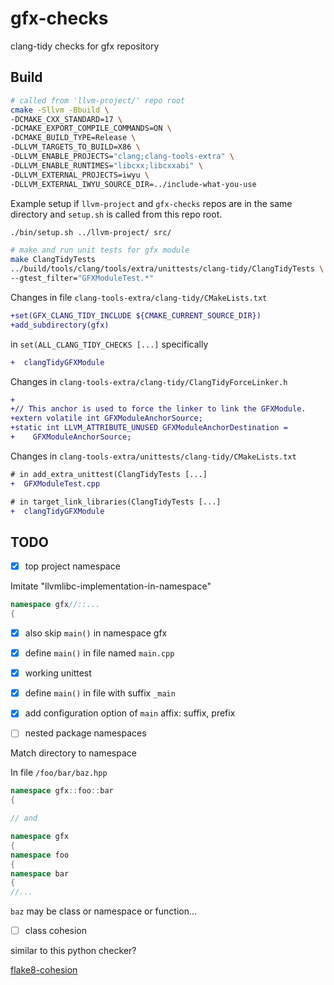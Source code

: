 # gfx-checks

clang-tidy checks for gfx repository

## Build

```sh
# called from 'llvm-project/' repo root
cmake -Sllvm -Bbuild \
-DCMAKE_CXX_STANDARD=17 \
-DCMAKE_EXPORT_COMPILE_COMMANDS=ON \
-DCMAKE_BUILD_TYPE=Release \
-DLLVM_TARGETS_TO_BUILD=X86 \
-DLLVM_ENABLE_PROJECTS="clang;clang-tools-extra" \
-DLLVM_ENABLE_RUNTIMES="libcxx;libcxxabi" \
-DLLVM_EXTERNAL_PROJECTS=iwyu \
-DLLVM_EXTERNAL_IWYU_SOURCE_DIR=../include-what-you-use
```

Example setup if `llvm-project` and `gfx-checks` repos are in the
same directory and `setup.sh` is called from this repo root.

```sh
./bin/setup.sh ../llvm-project/ src/
```

```sh
# make and run unit tests for gfx module
make ClangTidyTests
../build/tools/clang/tools/extra/unittests/clang-tidy/ClangTidyTests \
--gtest_filter="GFXModuleTest.*"
```

Changes in file `clang-tools-extra/clang-tidy/CMakeLists.txt`

```diff
+set(GFX_CLANG_TIDY_INCLUDE ${CMAKE_CURRENT_SOURCE_DIR})
+add_subdirectory(gfx)
```
in `set(ALL_CLANG_TIDY_CHECKS [...]` specifically
```diff
+  clangTidyGFXModule
```

Changes in `clang-tools-extra/clang-tidy/ClangTidyForceLinker.h`
```diff
+
+// This anchor is used to force the linker to link the GFXModule.
+extern volatile int GFXModuleAnchorSource;
+static int LLVM_ATTRIBUTE_UNUSED GFXModuleAnchorDestination =
+    GFXModuleAnchorSource;
```

Changes in `clang-tools-extra/unittests/clang-tidy/CMakeLists.txt`
```diff
# in add_extra_unittest(ClangTidyTests [...]
+  GFXModuleTest.cpp
```
```diff
# in target_link_libraries(ClangTidyTests [...]
+  clangTidyGFXModule
```

## TODO

- [x] top project namespace

Imitate "llvmlibc-implementation-in-namespace"

```cpp
namespace gfx//::...
{
```

- [x] also skip `main()` in namespace gfx

- [x] define `main()` in file named `main.cpp`

- [x] working unittest

- [x] define `main()` in file with suffix `_main`

- [x] add configuration option of `main` affix: suffix, prefix

- [ ] nested package namespaces

Match directory to namespace

In file `/foo/bar/baz.hpp`

```cpp
namespace gfx::foo::bar
{

// and

namespace gfx
{
namespace foo
{
namespace bar
{
//...
```

`baz` may be class or namespace or function...

- [ ] class cohesion

similar to this python checker?

[flake8-cohesion](https://github.com/mschwager/cohesion)
